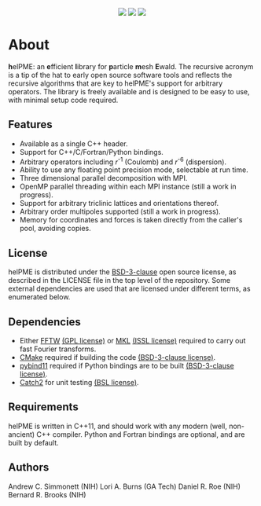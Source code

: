 <p align="center">
<a href="https://travis-ci.org/andysim/helpme"> <img src="https://travis-ci.org/andysim/helpme.svg?branch=master" /></a>
<a href="https://codecov.io/gh/andysim/helpme"> <img src="https://img.shields.io/codecov/c/github/andysim/helpme/master.svg" /></a>
<a href="https://opensource.org/licenses/BSD-3-Clause"><img src=https://img.shields.io/github/license/andysim/helpme.svg /></a>
</p>

# About #

**h**elPME: an **e**fficient **l**ibrary for **p**article **m**esh **E**wald.
The recursive acronym is a tip of the hat to early open source software tools
and reflects the recursive algorithms that are key to helPME's support for
arbitrary operators. The library is freely available and is designed to be easy
to use, with minimal setup code required.

## Features ##

* Available as a single C++ header.
* Support for C++/C/Fortran/Python bindings.
* Arbitrary operators including *r*<sup>-1</sup> (Coulomb) and *r*<sup>-6</sup>
  (dispersion).
* Ability to use any floating point precision mode, selectable at run time.
* Three dimensional parallel decomposition with MPI.
* OpenMP parallel threading within each MPI instance (still a work in
  progress).
* Support for arbitrary triclinic lattices and orientations thereof.
* Arbitrary order multipoles supported (still a work in progress).
* Memory for coordinates and forces is taken directly from the caller's pool,
  avoiding copies.

## License ##

helPME is distributed under the
[BSD-3-clause](https://opensource.org/licenses/BSD-3-Clause) open source
license, as described in the LICENSE file in the top level of the repository.
Some external dependencies are used that are licensed under different terms, as
enumerated below.

## Dependencies ##
* Either [FFTW](http://www.fftw.org/)
  [(GPL license)](https://opensource.org/licenses/gpl-license) or
  [MKL](https://software.intel.com/en-us/mkl)
  [(ISSL license)](https://software.intel.com/en-us/license/intel-simplified-software-license)
  required to carry out fast Fourier transforms.
* [CMake](https://cmake.org) required if building the code
  [(BSD-3-clause license)](https://opensource.org/licenses/BSD-3-Clause).
* [pybind11](https://github.com/pybind/pybind11) required if Python bindings
  are to be built [(BSD-3-clause license)](https://opensource.org/licenses/BSD-3-Clause).
* [Catch2](https://github.com/catchorg/Catch2) for unit testing 
  [(BSL license)](https://opensource.org/licenses/BSL-1.0).

## Requirements ##
helPME is written in C++11, and should work with any modern (well, non-ancient)
C++ compiler.  Python and Fortran bindings are optional, and are built by
default.

## Authors ##
Andrew C. Simmonett (NIH)
Lori A. Burns (GA Tech)
Daniel R. Roe (NIH)
Bernard R. Brooks (NIH)
